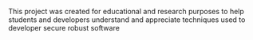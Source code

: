 This project was created for educational and research purposes to help students and developers understand and appreciate techniques used to developer secure robust software
